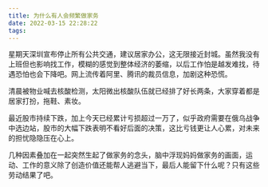 ```yaml
---
title: 为什么有人会频繁做家务
date: 2022-03-15 22:28:22
tags:
---
```

星期天深圳宣布停止所有公共交通，建议居家办公，这无限接近封城。虽然我没有上班但也影响找工作，模糊的感觉到整体经济的萎缩，以后工作怕是越发难找，待遇恐怕也会下降吧。网上流传着阿里、腾讯的裁员信息，加剧这种恐慌。

清晨被物业喊去核酸检测，太阳微出核酸队伍就已经排了好长两条，大家穿着都是居家打扮，拖鞋、素妆。

最近股市持续下跌，加上今天已经累计亏损超过一万了，似乎政府需要在俄乌战争中选边站，股市的大幅下跌表明不看好后面的决策，这比亏钱更让人心累，对未来的担忧隐隐压在心上。

几种因素叠加在一起突然生起了做家务的念头，脑中浮现妈妈做家务的画面，运动、工作的意义除了创造价值还能帮人逃避当下，最后人能留下什么呢？只有这些劳动结果了吧。